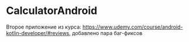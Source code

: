 # CalculatorAndroid
Второе приложение из курса: https://www.udemy.com/course/android-kotlin-developer/#reviews, добавлено пара баг-фиксов
